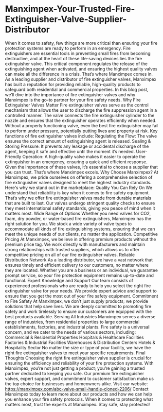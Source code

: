 # Manximpex-Your-Trusted-Fire-Extinguisher-Valve-Supplier-Distributor
When it comes to safety, few things are more critical than ensuring your fire protection systems are ready to perform in an emergency. Fire extinguishers are essential tools in preventing small fires from becoming destructive, and at the heart of these life-saving devices lies the fire extinguisher valve. This critical component regulates the release of the extinguishing agent when activated, and ensuring the highest quality valves can make all the difference in a crisis.
That’s where Manximpex comes in. As a leading supplier and distributor of fire extinguisher valves, Manximpex has built a reputation for providing reliable, high-quality products to safeguard both residential and commercial properties. In this blog post, we’ll dive into the importance of fire extinguisher valves and why Manximpex is the go-to partner for your fire safety needs.
Why Fire Extinguisher Valves Matter
Fire extinguisher valves serve as the control mechanism that allows the user to discharge the fire suppression agent in a controlled manner. The valve connects the fire extinguisher cylinder to the nozzle and ensures that the extinguisher operates efficiently when needed. Without a properly functioning valve, even the best fire extinguisher may fail to perform under pressure, potentially putting lives and property at risk.
Key functions of fire extinguisher valves include:
Regulating the Flow: The valve ensures the correct amount of extinguishing agent is released.
Sealing & Storing Pressure: It prevents any leakage or accidental discharge of the agent, keeping it safe and effective until the moment it’s needed.
User-Friendly Operation: A high-quality valve makes it easier to operate the extinguisher in an emergency, ensuring a quick and efficient response.
Given the importance of these valves, it’s essential to choose a supplier that you can trust. That’s where Manximpex excels.
Why Choose Manximpex?
At Manximpex, we pride ourselves on offering a comprehensive selection of fire extinguisher valves designed to meet the highest industry standards. Here's why we stand out in the marketplace:
Quality You Can Rely On We understand that reliability is key when it comes to fire safety equipment. That’s why we offer fire extinguisher valves made from durable materials that are built to last. Our valves undergo stringent quality checks to ensure they meet international safety standards, giving you peace of mind when it matters most.
Wide Range of Options Whether you need valves for CO2, foam, dry powder, or water-based fire extinguishers, Manximpex has the right solution for you. We stock a wide variety of valve types to accommodate all kinds of fire extinguishing systems, ensuring that we can meet the unique needs of our clients, no matter the application.
Competitive Pricing At Manximpex, we believe in offering premium products without the premium price tag. We work directly with manufacturers and maintain strong relationships with trusted suppliers, which allows us to offer competitive pricing on all of our fire extinguisher valves.
Reliable Distribution Network As a leading distributor, we have a vast network that ensures timely and efficient delivery to our customers, no matter where they are located. Whether you are a business or an individual, we guarantee prompt service, so your fire protection equipment remains up-to-date and functional.
Expert Knowledge and Support Our team consists of experienced professionals who are ready to help you select the right fire extinguisher valve for your needs. We provide expert advice and support to ensure that you get the most out of your fire safety equipment.
Commitment to Fire Safety At Manximpex, we don’t just supply products; we provide solutions that help save lives. We are deeply committed to promoting fire safety and work tirelessly to ensure our customers are equipped with the best products available.
Serving All Industries
Manximpex serves a diverse range of industries, from residential properties to large commercial establishments, factories, and industrial plants. Fire safety is a universal concern, and we cater to the needs of various sectors, including:
Commercial & Residential Properties
Hospitals & Healthcare Facilities
Factories & Industrial Facilities
Warehouses & Distribution Centers
Hotels & Hospitality Sector
No matter the size or type of your facility, we have the right fire extinguisher valves to meet your specific requirements.
Final Thoughts
Choosing the right fire extinguisher valve supplier is crucial for ensuring the efficiency and reliability of your fire protection systems. With Manximpex, you’re not just getting a product; you’re gaining a trusted partner dedicated to keeping you safe. Our premium fire extinguisher valves, expert support, and commitment to customer satisfaction make us the top choice for businesses and homeowners alike.
Visit our website: https://manximpex.com/abc-valve-small-handle-cloned-2206/ 
Contact Manximpex today to learn more about our products and how we can help you enhance your fire safety protocols. When it comes to protecting what matters most, trust the experts at Manximpex. Stay safe, stay protected! 
